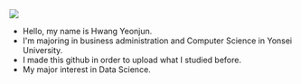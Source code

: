 <img src="https://capsule-render.vercel.app/api?type=rect&color=red&height=15&section=header&fontSize=20" />

- Hello, my name is Hwang Yeonjun.
- I'm majoring in business administration and Computer Science in Yonsei University.
- I made this github in order to upload what I studied before.
- My major interest in Data Science.
